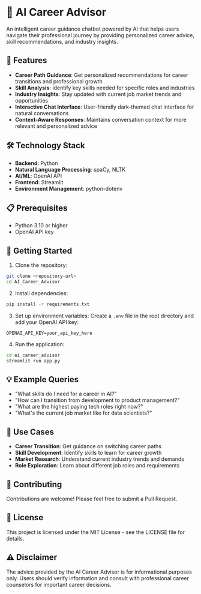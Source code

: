 # 🚀 AI Career Advisor

An intelligent career guidance chatbot powered by AI that helps users navigate their professional journey by providing personalized career advice, skill recommendations, and industry insights.

## 🌟 Features

- **Career Path Guidance**: Get personalized recommendations for career transitions and professional growth
- **Skill Analysis**: Identify key skills needed for specific roles and industries
- **Industry Insights**: Stay updated with current job market trends and opportunities
- **Interactive Chat Interface**: User-friendly dark-themed chat interface for natural conversations
- **Context-Aware Responses**: Maintains conversation context for more relevant and personalized advice

## 🛠️ Technology Stack

- **Backend**: Python
- **Natural Language Processing**: spaCy, NLTK
- **AI/ML**: OpenAI API
- **Frontend**: Streamlit
- **Environment Management**: python-dotenv

## 📋 Prerequisites

- Python 3.10 or higher
- OpenAI API key

## 🚀 Getting Started

1. Clone the repository:
```bash
git clone <repository-url>
cd AI_Career_Advisor
```

2. Install dependencies:
```bash
pip install -r requirements.txt
```

3. Set up environment variables:
Create a `.env` file in the root directory and add your OpenAI API key:
```
OPENAI_API_KEY=your_api_key_here
```

4. Run the application:
```bash
cd ai_career_advisor
streamlit run app.py
```

## 💡 Example Queries

- "What skills do I need for a career in AI?"
- "How can I transition from development to product management?"
- "What are the highest paying tech roles right now?"
- "What's the current job market like for data scientists?"

## 🎯 Use Cases

- **Career Transition**: Get guidance on switching career paths
- **Skill Development**: Identify skills to learn for career growth
- **Market Research**: Understand current industry trends and demands
- **Role Exploration**: Learn about different job roles and requirements

## 🤝 Contributing

Contributions are welcome! Please feel free to submit a Pull Request.

## 📝 License

This project is licensed under the MIT License - see the LICENSE file for details.

## ⚠️ Disclaimer

The advice provided by the AI Career Advisor is for informational purposes only. Users should verify information and consult with professional career counselors for important career decisions.
